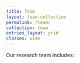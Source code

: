```yaml
---
title: Team
layout: team-collection
permalink: /team/
collection: team
entries_layout: grid
classes: wide
---
```


Our research team includes: